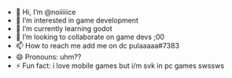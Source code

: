 - 👋 Hi, I’m @noiiiiice
- 👀 I’m interested in game development
- 🌱 I’m currently learning godot
- 💞️ I’m looking to collaborate on game devs ;00 
- 📫 How to reach me add me on dc pulaaaaa#7383
- 😄 Pronouns: uhm?? 
- ⚡ Fun fact: i love mobile games but i/m svk in pc games swssws

<!---
noiiiiice/noiiiiice is a ✨ special ✨ repository because its `README.md` (this file) appears on your GitHub profile.
You can click the Preview link to take a look at your changes.
--->
